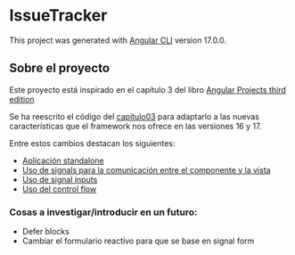 # IssueTracker

This project was generated with [Angular CLI](https://github.com/angular/angular-cli) version 17.0.0.

## Sobre el proyecto

Este proyecto está inspirado en el capítulo 3 del libro [Angular Projects third edition](https://github.com/PacktPublishing/Angular-Projects-Third-Edition)

Se ha reescrito el código del [capítulo03](https://github.com/PacktPublishing/Angular-Projects-Third-Edition/tree/main/Chapter03) para adaptarlo a las nuevas características que el framework nos ofrece en las versiones 16 y 17.

Entre estos cambios destacan los siguientes:

* [Aplicación standalone](https://github.com/ricardo-roguez/angular-17-issue-tracking/blob/master/src/main.ts)
* [Uso de signals para la comunicación entre el componente y la vista](https://github.com/ricardo-roguez/angular-17-issue-tracking/blob/116ddfd16b17db01c584b8d06337ff7c5ca3e419/src/app/issues/issue-list/issue-list.component.ts#L24)
* [Uso de signal inputs](https://github.com/ricardo-roguez/angular-17-issue-tracking/blob/116ddfd16b17db01c584b8d06337ff7c5ca3e419/src/app/issues/issue-edit/issue-edit.component.ts#L19)
* [Uso del control flow](https://github.com/ricardo-roguez/angular-17-issue-tracking/blob/116ddfd16b17db01c584b8d06337ff7c5ca3e419/src/app/issues/issue-list/issue-list.component.html#L1)

### Cosas a investigar/introducir en un futuro:
* Defer blocks
* Cambiar el formulario reactivo para que se base en signal form